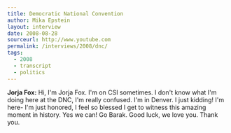 ```yaml
---
title: Democratic National Convention 
author: Mika Epstein
layout: interview
date: 2008-08-28
sourceurl: http://www.youtube.com
permalink: /interviews/2008/dnc/
tags:
  - 2008
  - transcript
  - politics
---
```


**Jorja Fox:** Hi, I'm Jorja Fox. I'm on CSI sometimes. I don't know what I'm doing here at the DNC, I'm really confused. I'm in Denver. I just kidding! I'm here- I'm just honored, I feel so blessed I get to witness this amazing moment in history. Yes we can! Go Barak. Good luck, we love you. Thank you.